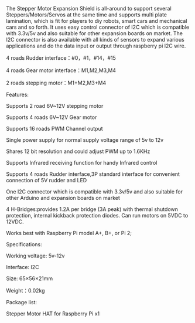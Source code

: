The Stepper Motor Expansion Shield is all-around to support several Steppers/Motors/Servos at the same time and supports multi plate lamination, which is fit for players to diy robots, smart cars and mechanical cars and so forth. It uses easy control connector of I2C which is compatible with 3.3v/5v and also suitable for other expansion boards on market. The I2C connector is also available with all kinds of sensors to expand various applications and do the data input or output through raspberry pi I2C wire.

4 roads Rudder interface：#0，#1，#14，#15

4 roads Gear motor interface：M1,M2,M3,M4

2 roads stepping motor：M1+M2,M3+M4

Features:

  Supports 2 road 6V~12V stepping motor

  Supports 4 roads 6V~12V Gear motor

  Supports 16 roads PWM Channel output

  Single power supply for normal supply voltage range of 5v to 12v

  Shares 12 bit resolution and could adjust PWM up to 1.6KHz

  Supports Infrared receiving function for handy Infrared control

  Supports 4 roads Rudder interface,3P standard interface for convenient connection of 5V rudder and LED

  One I2C connector which is compatible with 3.3v/5v and also suitable for other Arduino and expansion boards on market

  4 H-Bridges:provides 1.2A per bridge (3A peak) with thermal shutdown protection, internal kickback protection diodes. Can run motors on 5VDC to 12VDC.

  Works best with Raspberry Pi model A+, B+, or Pi 2;

Specifications:

  Working voltage: 5v-12v

  Interface: I2C

  Size: 65×56×21mm

  Weight：0.02kg

Package list:

  Stepper Motor HAT for Raspberry Pi x1
